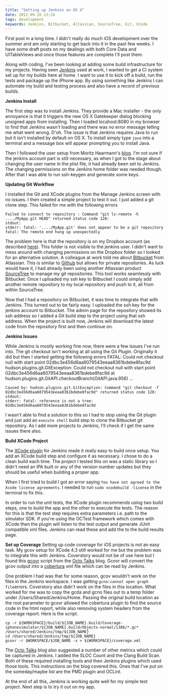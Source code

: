 ```yaml
---
title: "Setting up Jenkins on OS X"
date: 2012-09-16 13:24
tags: development
keywords: Jenkins, Bitbucket, Altassian, SourceTree, Git, XCode
---
```


First post in a long time. I didn't really do much iOS development over the summer and am only starting to get back into it in the past few weeks. I have some draft posts on my dealings with both Core Data and UITableViews and once those features are complete I'll post them.

Along with coding, I've been looking at adding some build infrastructure for my projects. Having seen [Jenkins][] used at work, I wanted to get a CI system set up for my builds here at home. I want to use it to kick off a build, run the tests and package up the iPhone app. By using something like Jenkins I can automate my build and testing process and also have a record of previous builds.

**Jenkins Install**

The first step was to install Jenkins. They provide a Mac installer - the only annoyance is that it triggers the new OS X Gatekeeper dialog blocking unsigned apps from installing. Then I loaded locahost:8080 in my browser to find that Jenkins wasn't loading and there was no error message telling me what went wrong. D'oh. The issue is that Jenkins requires Java to run but it isn't installed by default on OS X. To install simply type `java` into a terminal and a message box will appear prompting you to install Java.

Then I followed the user setup from Moritz Haarmann's [blog](http://momo.brauchtman.net/2011/11/12/howto-install-jenkins-on-os-x-and-make-it-build-mac-stuff/). I'm not sure if the jenkins account part is still necessary, as when I got to the stage about changing the user name in the plist file, it had already been set to Jenkins. The changing permissions on the Jenkins home folder was needed though. After that I was able to run ssh-keygen and generate some keys.

**Updating Git Workflow**

I installed the Git and XCode plugins from the Manage Jenkins screen with no issues. I then created a simple project to test it out. I just added a git clone step. This failed for me with the following errors

	Failed to connect to repository : Command "git ls-remote -h ..../MyApp.git HEAD" returned status code 128:
	stdout: 
	stderr: fatal: '..../MyApp.git' does not appear to be a git repository
	fatal: The remote end hung up unexpectedly

The problem here is that the repository is on my Dropbox account (as described [here](http://www.gerardcondon.com/blog/2012/01/26/version-control-in-xcode-using-git-and-dropbox/)). This folder is not visible to the jenkins user. I didn't want to mess around with changing permissions on the Dropbox folder so I looked for an alternative solution. A colleague at work told me about [Bitbucket][] from Atlassian. This is similar to [Github][] but allows for private repositories. As luck would have it, I had already been using another Atlassian product [SourceTree][] to manage my git repositories. This tool works seamlessly with Bitbucket. Once I uploaded my ssh key to Bitbucket I could simply add another remote repository to my local repository and push to it, all from within SourceTree.

Now that I had a repository on Bitbucket, it was time to integrate that with Jenkins. This turned out to be fairly easy. I uploaded the ssh key for the jenkins account to Bitbucket. The admin page for the repository showed its ssh address so I added a Git build step to the project using that ssh address. When the project is built now, Jenkins will download the latest code from the repository first and then continue on.

**Jenkins Issues**

While Jenkins is mostly working fine now, there were a few issues I've run into. The git checkout isn't working at all using the Git Plugin. Originally it did but then I started getting the following errors
	FATAL: Could not checkout null with start point 02dbc3e456d6aa6079543eeaa8361bdebe8fac9d
	hudson.plugins.git.GitException: Could not checkout null with start point 02dbc3e456d6aa6079543eeaa8361bdebe8fac9d
		at hudson.plugins.git.GitAPI.checkoutBranch(GitAPI.java:956)
		...

	Caused by: hudson.plugins.git.GitException: Command "git checkout -f 02dbc3e456d6aa6079543eeaa8361bdebe8fac9d" returned status code 128:
	stdout: 
	stderr: fatal: reference is not a tree: 02dbc3e456d6aa6079543eeaa8361bdebe8fac9d

I wasn't able to find a solution to this so I had to stop using the Git plugin and just add an `execute shell` build step to clone the Bitbucket git repository. As I add more projects to Jenkins, I'll check if I get the same issues there also.

**Build XCode Project**

The [XCode plugin][] for Jenkins made it really easy to build once setup. You add an XCode build step and configure it as necessary. I chose to do a clean build each time. The project I tested this on was a static library so I didn't need an IPA built or any of the version number updates but they should be useful when building a proper app.

When I first tried to build I got an error saying `You have not agreed to the Xcode license agreements`. I needed to run `sudo xcodebuild -license` in the terminal to fix this.

In order to run the unit tests, the XCode plugin recommends using two build steps, one to build the app and the other to execute the tests. The reason for this is that the test step requires extra parameters i.e. path to the simulator SDK. If you're using the OCTest framework which comes with XCode then the plugin will listen to the test output and generate JUnit compatible xml files. Jenkins can read these and add the to the build results page.

**Set up Coverage**
Setting up code coverage for iOS projects is not an easy task. My gcov setup for XCode 4.3 still worked for me but the problem was to integrate this with Jenkins. Coverstory would not be of use here but I found this [gcovr][] script from the [Octo Talks] blog. Gcovr will convert the gcov output into a [cobertura][] xml file which can be read by Jenkins.

One problem I had was that for some reason, gcov wouldn't work on the files in the Jenkins workspace. I was getting `gcno:cannot open graph file`errors. Coverstory also didn't work on the files in this location. What worked for me was to copy the gcda and gcno files out to a temp folder under /Users/Shared/Jenkins/Home. Passing the original build location as the root parameter to gcovr allowed the cobertura plugin to find the source code in the html report, while also removing system headers from the coverage report. Here is the script.

	cp -r ${WORKSPACE}/build/${JOB_NAME}.build/Coverage-iphonesimulator/${JOB_NAME}.build/Objects-normal/i386/*.gc* /Users/shared/Jenkins/tmp/${JOB_NAME}
	cd /Users/shared/Jenkins/tmp/${JOB_NAME}
	gcovr -r $WORKSPACE/$JOB_NAME -x > ${WORKSPACE}/coverage.xml

The [Octo Talks] blog also suggested a number of other metrics which could be captured in Jenkins. I added the SLOC Count and the Clang Build Scan. Both of these required installing tools and then Jenkins plugins which used those tools. This instructions on the blog covered this. Ones that I've put on the someday/maybe list are the PMD plugin and OCLint.

At the end of all this, Jenkins is working quite well for my simple test project. Next step is to try it out on my app.

[Jenkins]: http://jenkins-ci.org/
[Bitbucket]: https://bitbucket.org/
[Github]: http://www.github.com
[SourceTree]: http://www.sourcetreeapp.com/
[XCode Plugin]: http://www.XXX.com
[gcovr]: https://software.sandia.gov/trac/fast/wiki/gcovr
[cobertura]: http://cobertura.sourceforge.net/
[Octo Talks]: http://blog.octo.com/en/jenkins-quality-dashboard-ios-development/
